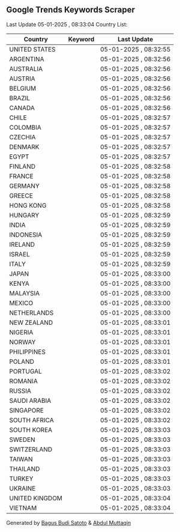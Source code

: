 
## Google Trends Keywords Scraper

Last Update 05-01-2025 , 08:33:04
Country List:

| Country | Keyword | Last Update |
| --- | --- | --- |
| UNITED STATES |  | 05-01-2025 , 08:32:55 |
| ARGENTINA |  | 05-01-2025 , 08:32:56 |
| AUSTRALIA |  | 05-01-2025 , 08:32:56 |
| AUSTRIA |  | 05-01-2025 , 08:32:56 |
| BELGIUM |  | 05-01-2025 , 08:32:56 |
| BRAZIL |  | 05-01-2025 , 08:32:56 |
| CANADA |  | 05-01-2025 , 08:32:56 |
| CHILE |  | 05-01-2025 , 08:32:57 |
| COLOMBIA |  | 05-01-2025 , 08:32:57 |
| CZECHIA |  | 05-01-2025 , 08:32:57 |
| DENMARK |  | 05-01-2025 , 08:32:57 |
| EGYPT |  | 05-01-2025 , 08:32:57 |
| FINLAND |  | 05-01-2025 , 08:32:58 |
| FRANCE |  | 05-01-2025 , 08:32:58 |
| GERMANY |  | 05-01-2025 , 08:32:58 |
| GREECE |  | 05-01-2025 , 08:32:58 |
| HONG KONG |  | 05-01-2025 , 08:32:58 |
| HUNGARY |  | 05-01-2025 , 08:32:59 |
| INDIA |  | 05-01-2025 , 08:32:59 |
| INDONESIA |  | 05-01-2025 , 08:32:59 |
| IRELAND |  | 05-01-2025 , 08:32:59 |
| ISRAEL |  | 05-01-2025 , 08:32:59 |
| ITALY |  | 05-01-2025 , 08:32:59 |
| JAPAN |  | 05-01-2025 , 08:33:00 |
| KENYA |  | 05-01-2025 , 08:33:00 |
| MALAYSIA |  | 05-01-2025 , 08:33:00 |
| MEXICO |  | 05-01-2025 , 08:33:00 |
| NETHERLANDS |  | 05-01-2025 , 08:33:00 |
| NEW ZEALAND |  | 05-01-2025 , 08:33:01 |
| NIGERIA |  | 05-01-2025 , 08:33:01 |
| NORWAY |  | 05-01-2025 , 08:33:01 |
| PHILIPPINES |  | 05-01-2025 , 08:33:01 |
| POLAND |  | 05-01-2025 , 08:33:01 |
| PORTUGAL |  | 05-01-2025 , 08:33:02 |
| ROMANIA |  | 05-01-2025 , 08:33:02 |
| RUSSIA |  | 05-01-2025 , 08:33:02 |
| SAUDI ARABIA |  | 05-01-2025 , 08:33:02 |
| SINGAPORE |  | 05-01-2025 , 08:33:02 |
| SOUTH AFRICA |  | 05-01-2025 , 08:33:02 |
| SOUTH KOREA |  | 05-01-2025 , 08:33:03 |
| SWEDEN |  | 05-01-2025 , 08:33:03 |
| SWITZERLAND |  | 05-01-2025 , 08:33:03 |
| TAIWAN |  | 05-01-2025 , 08:33:03 |
| THAILAND |  | 05-01-2025 , 08:33:03 |
| TURKEY |  | 05-01-2025 , 08:33:03 |
| UKRAINE |  | 05-01-2025 , 08:33:03 |
| UNITED KINGDOM |  | 05-01-2025 , 08:33:04 |
| VIETNAM |  | 05-01-2025 , 08:33:04 |

Generated by [Bagus Budi Satoto](https://github.com/bagussatoto/) & [Abdul Muttaqin](https://github.com/fdciabdul/)
